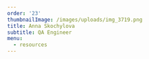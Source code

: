 ```yaml
---
order: '23'
thumbnailImage: /images/uploads/img_3719.png
title: Anna Skochylova
subtitle: QA Engineer
menu:
  - resources
---
```


